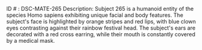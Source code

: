 ID # : DSC-MATE-265
Description: Subject 265 is a humanoid entity of the species Homo sapiens exhibiting unique facial and body features. The subject's face is highlighted by orange stripes and red lips, with blue clown eyes contrasting against their rainbow festival head. The subject's ears are decorated with a red cross earring, while their mouth is constantly covered by a medical mask.